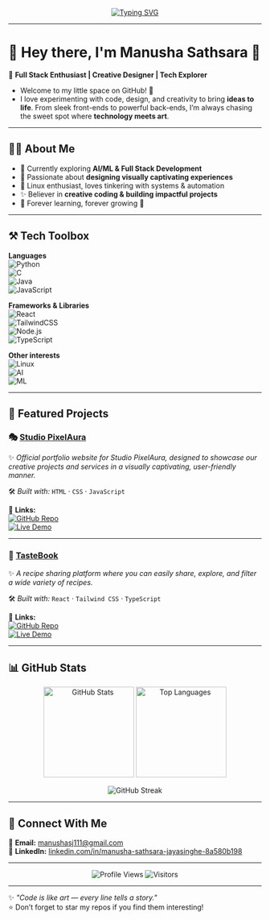 <!-- Animated Typing Header -->
<p align="center">
  <a href="https://github.com/Manusha-Sathsara">
    <img src="https://readme-typing-svg.herokuapp.com?font=Fira+Code&weight=600&size=28&duration=4000&pause=1000&color=FF2D75&center=true&vCenter=true&width=700&lines=👋+Hey%2C+I'm+Manusha+Sathsara!;🚀+Full+Stack+Enthusiast;🎨+Creative+Designer;🌱+Forever+Learning+%26+Building" alt="Typing SVG" />
  </a>
</p>

---

# 🌟 Hey there, I'm Manusha Sathsara 👋  

🎨 **Full Stack Enthusiast | Creative Designer | Tech Explorer**  
- Welcome to my little space on GitHub! 🚀  
- I love experimenting with code, design, and creativity to bring **ideas to life**. From sleek front-ends to powerful back-ends, I’m always chasing the sweet spot where **technology meets art**.  

---

## 🧑‍💻 About Me  

- 🔭 Currently exploring **AI/ML & Full Stack Development**  
- 🎨 Passionate about **designing visually captivating experiences**  
- 🐧 Linux enthusiast, loves tinkering with systems & automation  
- ✨ Believer in **creative coding & building impactful projects**  
- 🌱 Forever learning, forever growing 🌱  

---

## ⚒️ Tech Toolbox  

**Languages**  
![Python](https://img.shields.io/badge/Python-3776AB?style=for-the-badge&logo=python&logoColor=white)  
![C](https://img.shields.io/badge/C-00599C?style=for-the-badge&logo=c&logoColor=white)  
![Java](https://img.shields.io/badge/Java-007396?style=for-the-badge&logo=java&logoColor=white)  
![JavaScript](https://img.shields.io/badge/JavaScript-F7DF1E?style=for-the-badge&logo=javascript&logoColor=black)  

**Frameworks & Libraries**  
![React](https://img.shields.io/badge/React-61DAFB?style=for-the-badge&logo=react&logoColor=black)  
![TailwindCSS](https://img.shields.io/badge/TailwindCSS-06B6D4?style=for-the-badge&logo=tailwindcss&logoColor=white)  
![Node.js](https://img.shields.io/badge/Node.js-339933?style=for-the-badge&logo=nodedotjs&logoColor=white)  
![TypeScript](https://img.shields.io/badge/TypeScript-3178C6?style=for-the-badge&logo=typescript&logoColor=white)  

**Other interests**  
![Linux](https://img.shields.io/badge/Linux-FCC624?style=for-the-badge&logo=linux&logoColor=black)  
![AI](https://img.shields.io/badge/Artificial%20Intelligence-FF6F00?style=for-the-badge&logo=tensorflow&logoColor=white)  
![ML](https://img.shields.io/badge/Machine%20Learning-102230?style=for-the-badge&logo=scikitlearn&logoColor=white)  

---

## 🚀 Featured Projects  

### 🎭 [Studio PixelAura](https://github.com/Manusha-Sathsara/Studio-Pixel-Aura-Portfolio-Project)  
✨ *Official portfolio website for Studio PixelAura, designed to showcase our creative projects and services in a visually captivating, user-friendly manner.*  

🛠️ *Built with:* `HTML` · `CSS` · `JavaScript`  

🔗 **Links:**  
[![GitHub Repo](https://img.shields.io/badge/Repo-181717?style=for-the-badge&logo=github&logoColor=white)](https://github.com/Manusha-Sathsara/Studio-Pixel-Aura-Portfolio-Project)  
[![Live Demo](https://img.shields.io/badge/Live%20Demo-FF4088?style=for-the-badge&logo=vercel&logoColor=white)](https://manusha-sathsara.github.io/Studio-Pixel-Aura-Portfolio-Project/)  

---

### 🍲 [TasteBook](https://github.com/Manusha-Sathsara/TasteBook-Group08)  
✨ *A recipe sharing platform where you can easily share, explore, and filter a wide variety of recipes.*  

🛠️ *Built with:* `React` · `Tailwind CSS` · `TypeScript`  

🔗 **Links:**  
[![GitHub Repo](https://img.shields.io/badge/Repo-181717?style=for-the-badge&logo=github&logoColor=white)](https://github.com/Manusha-Sathsara/TasteBook-Group08)  
[![Live Demo](https://img.shields.io/badge/Live%20Demo-999999?style=for-the-badge&logo=netlify&logoColor=white)](#) <!-- replace # with link once deployed -->  

---

## 📊 GitHub Stats  

<p align="center">
  <img src="https://github-readme-stats.vercel.app/api?username=Manusha-Sathsara&show_icons=true&theme=radical" alt="GitHub Stats" height="180" />
  <img src="https://github-readme-stats.vercel.app/api/top-langs/?username=Manusha-Sathsara&layout=compact&theme=radical" alt="Top Languages" height="180" />
</p>

<p align="center">
  <img src="https://github-readme-streak-stats.herokuapp.com/?user=Manusha-Sathsara&theme=radical" alt="GitHub Streak" />
</p>

---

## 🤝 Connect With Me  

📧 **Email:** [manushasj111@gmail.com](mailto:manushasj111@gmail.com)  
💼 **LinkedIn:** [linkedin.com/in/manusha-sathsara-jayasinghe-8a580b198](https://www.linkedin.com/in/manusha-sathsara-jayasinghe-8a580b198)  

---

<p align="center">
  <img src="https://komarev.com/ghpvc/?username=Manusha-Sathsara&label=Profile%20Views&color=blueviolet&style=for-the-badge" alt="Profile Views" />
  <img src="https://img.shields.io/badge/Visitors-∞-brightgreen?style=for-the-badge&logo=github" alt="Visitors" />
</p>

---

✨ *"Code is like art — every line tells a story."*  
⭐ Don’t forget to star my repos if you find them interesting!  
